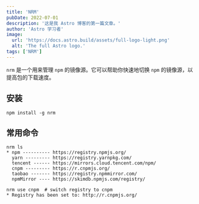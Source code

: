 ```yaml
---
title: 'NRM'
pubDate: 2022-07-01
description: '这是我 Astro 博客的第一篇文章。'
author: 'Astro 学习者'
image:
  url: 'https://docs.astro.build/assets/full-logo-light.png'
  alt: 'The full Astro logo.'
tags: ['NRM']
---
```


`nrm` 是一个用来管理 `npm` 的镜像源。它可以帮助你快速地切换 `npm` 的镜像源，以提高包的下载速度。

## 安装

```shell
npm install -g nrm
```

## 常用命令

```shell
nrm ls
* npm ---------- https://registry.npmjs.org/
  yarn --------- https://registry.yarnpkg.com/
  tencent ------ https://mirrors.cloud.tencent.com/npm/
  cnpm --------- https://r.cnpmjs.org/
  taobao ------- https://registry.npmmirror.com/
  npmMirror ---- https://skimdb.npmjs.com/registry/
```

```shell
nrm use cnpm  # switch registry to cnpm
* Registry has been set to: http://r.cnpmjs.org/
```
